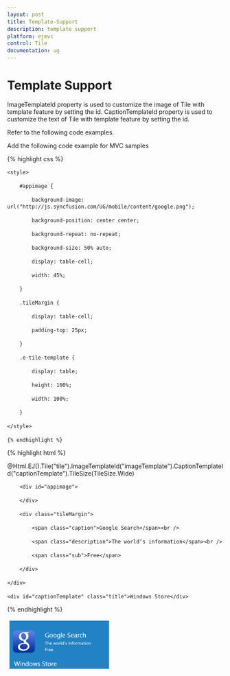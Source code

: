 ```yaml
---
layout: post
title: Template-Support
description: template support
platform: ejmvc
control: Tile
documentation: ug
---
```


# Template Support

ImageTemplateId property is used to customize the image of Tile with template feature by setting the id. CaptionTemplateId property is used to customize the text of Tile with template feature by setting the id. 

Refer to the following code examples.

Add the following code example for MVC samples 

{% highlight css %}

    <style>

        #appimage {

            background-image: url("http://js.syncfusion.com/UG/mobile/content/google.png");

            background-position: center center;

            background-repeat: no-repeat;

            background-size: 50% auto;

            display: table-cell;

            width: 45%;

        }

        .tileMargin {

            display: table-cell;

            padding-top: 25px;

        }

        .e-tile-template {

            display: table;

            height: 100%;

            width: 100%;

        }

    </style>

	{% endhighlight %}



{% highlight html %}


@Html.EJ().Tile("tile").ImageTemplateId("imageTemplate").CaptionTemplateId("captionTemplate").TileSize(TileSize.Wide)

<div id="imageTemplate">

        <div id="appimage">

        </div>

        <div class="tileMargin">

            <span class="caption">Google Search</span><br />

            <span class="description">The world’s information</span><br />

            <span class="sub">Free</span>

        </div>

    </div>

    <div id="captionTemplate" class="title">Windows Store</div>

{% endhighlight %}



![](Template-Support_images/Template-Support_img1.png)



